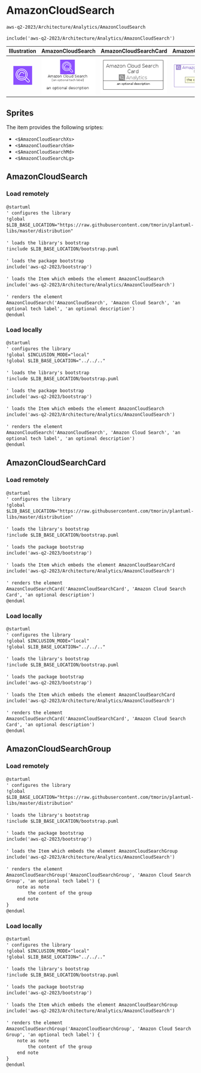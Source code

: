 # AmazonCloudSearch


```text
aws-q2-2023/Architecture/Analytics/AmazonCloudSearch
```

```text
include('aws-q2-2023/Architecture/Analytics/AmazonCloudSearch')
```



| Illustration | AmazonCloudSearch | AmazonCloudSearchCard | AmazonCloudSearchGroup |
| :---: | :---: | :---: | :---: |
| ![illustration for Illustration](../../../aws-q2-2023/Architecture/Analytics/AmazonCloudSearch.png) | ![illustration for AmazonCloudSearch](../../../aws-q2-2023/Architecture/Analytics/AmazonCloudSearch.Local.png) | ![illustration for AmazonCloudSearchCard](../../../aws-q2-2023/Architecture/Analytics/AmazonCloudSearchCard.Local.png) | ![illustration for AmazonCloudSearchGroup](../../../aws-q2-2023/Architecture/Analytics/AmazonCloudSearchGroup.Local.png) |



## Sprites
The item provides the following sriptes:

- `<$AmazonCloudSearchXs>`
- `<$AmazonCloudSearchSm>`
- `<$AmazonCloudSearchMd>`
- `<$AmazonCloudSearchLg>`





## AmazonCloudSearch

### Load remotely
```plantuml
@startuml
' configures the library
!global $LIB_BASE_LOCATION="https://raw.githubusercontent.com/tmorin/plantuml-libs/master/distribution"

' loads the library's bootstrap
!include $LIB_BASE_LOCATION/bootstrap.puml

' loads the package bootstrap
include('aws-q2-2023/bootstrap')

' loads the Item which embeds the element AmazonCloudSearch
include('aws-q2-2023/Architecture/Analytics/AmazonCloudSearch')

' renders the element
AmazonCloudSearch('AmazonCloudSearch', 'Amazon Cloud Search', 'an optional tech label', 'an optional description')
@enduml
```

### Load locally
```plantuml
@startuml
' configures the library
!global $INCLUSION_MODE="local"
!global $LIB_BASE_LOCATION="../../.."

' loads the library's bootstrap
!include $LIB_BASE_LOCATION/bootstrap.puml

' loads the package bootstrap
include('aws-q2-2023/bootstrap')

' loads the Item which embeds the element AmazonCloudSearch
include('aws-q2-2023/Architecture/Analytics/AmazonCloudSearch')

' renders the element
AmazonCloudSearch('AmazonCloudSearch', 'Amazon Cloud Search', 'an optional tech label', 'an optional description')
@enduml
```

## AmazonCloudSearchCard

### Load remotely
```plantuml
@startuml
' configures the library
!global $LIB_BASE_LOCATION="https://raw.githubusercontent.com/tmorin/plantuml-libs/master/distribution"

' loads the library's bootstrap
!include $LIB_BASE_LOCATION/bootstrap.puml

' loads the package bootstrap
include('aws-q2-2023/bootstrap')

' loads the Item which embeds the element AmazonCloudSearchCard
include('aws-q2-2023/Architecture/Analytics/AmazonCloudSearch')

' renders the element
AmazonCloudSearchCard('AmazonCloudSearchCard', 'Amazon Cloud Search Card', 'an optional description')
@enduml
```

### Load locally
```plantuml
@startuml
' configures the library
!global $INCLUSION_MODE="local"
!global $LIB_BASE_LOCATION="../../.."

' loads the library's bootstrap
!include $LIB_BASE_LOCATION/bootstrap.puml

' loads the package bootstrap
include('aws-q2-2023/bootstrap')

' loads the Item which embeds the element AmazonCloudSearchCard
include('aws-q2-2023/Architecture/Analytics/AmazonCloudSearch')

' renders the element
AmazonCloudSearchCard('AmazonCloudSearchCard', 'Amazon Cloud Search Card', 'an optional description')
@enduml
```

## AmazonCloudSearchGroup

### Load remotely
```plantuml
@startuml
' configures the library
!global $LIB_BASE_LOCATION="https://raw.githubusercontent.com/tmorin/plantuml-libs/master/distribution"

' loads the library's bootstrap
!include $LIB_BASE_LOCATION/bootstrap.puml

' loads the package bootstrap
include('aws-q2-2023/bootstrap')

' loads the Item which embeds the element AmazonCloudSearchGroup
include('aws-q2-2023/Architecture/Analytics/AmazonCloudSearch')

' renders the element
AmazonCloudSearchGroup('AmazonCloudSearchGroup', 'Amazon Cloud Search Group', 'an optional tech label') {
    note as note
        the content of the group
    end note
}
@enduml
```

### Load locally
```plantuml
@startuml
' configures the library
!global $INCLUSION_MODE="local"
!global $LIB_BASE_LOCATION="../../.."

' loads the library's bootstrap
!include $LIB_BASE_LOCATION/bootstrap.puml

' loads the package bootstrap
include('aws-q2-2023/bootstrap')

' loads the Item which embeds the element AmazonCloudSearchGroup
include('aws-q2-2023/Architecture/Analytics/AmazonCloudSearch')

' renders the element
AmazonCloudSearchGroup('AmazonCloudSearchGroup', 'Amazon Cloud Search Group', 'an optional tech label') {
    note as note
        the content of the group
    end note
}
@enduml
```

